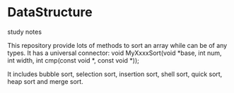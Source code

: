 # DataStructure
study notes

This repository provide lots of methods to sort an array while can be of any types.
It has a universal connector:
void MyXxxxSort(void *base, int num, int width, int cmp(const void *, const void *));

It includes bubble sort, selection sort, insertion sort, shell sort, quick sort, heap sort and merge sort.

